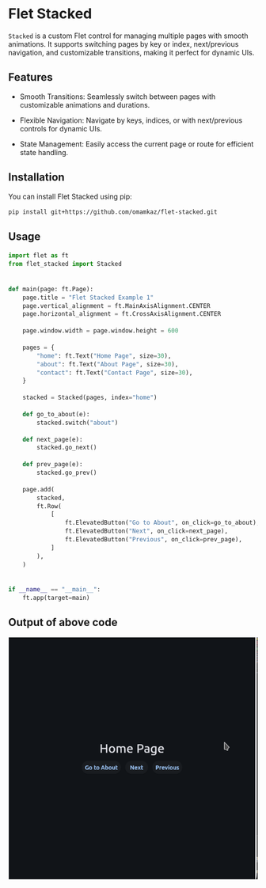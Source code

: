 # Flet Stacked

`Stacked` is a custom Flet control for managing multiple pages with smooth animations. It supports switching pages by key or index, next/previous navigation, and customizable transitions, making it perfect for dynamic UIs.

## Features

- Smooth Transitions: Seamlessly switch between pages with customizable animations and durations.

- Flexible Navigation: Navigate by keys, indices, or with next/previous controls for dynamic UIs.

- State Management: Easily access the current page or route for efficient state handling.


## Installation
You can install Flet Stacked using pip:

```bash
pip install git+https://github.com/omamkaz/flet-stacked.git
```

## Usage

```python
import flet as ft
from flet_stacked import Stacked


def main(page: ft.Page):
    page.title = "Flet Stacked Example 1"
    page.vertical_alignment = ft.MainAxisAlignment.CENTER
    page.horizontal_alignment = ft.CrossAxisAlignment.CENTER

    page.window.width = page.window.height = 600

    pages = {
        "home": ft.Text("Home Page", size=30),
        "about": ft.Text("About Page", size=30),
        "contact": ft.Text("Contact Page", size=30),
    }

    stacked = Stacked(pages, index="home")

    def go_to_about(e):
        stacked.switch("about")

    def next_page(e):
        stacked.go_next()

    def prev_page(e):
        stacked.go_prev()

    page.add(
        stacked,
        ft.Row(
            [
                ft.ElevatedButton("Go to About", on_click=go_to_about),
                ft.ElevatedButton("Next", on_click=next_page),
                ft.ElevatedButton("Previous", on_click=prev_page),
            ]
        ),
    )


if __name__ == "__main__":
    ft.app(target=main)
```

## Output of above code

![Example 2](media/screenshot.gif)
